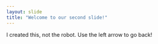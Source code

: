 ```yaml
---
layout: slide
title: "Welcome to our second slide!"
---
```

I created this, not the robot.
Use the left arrow to go back!
